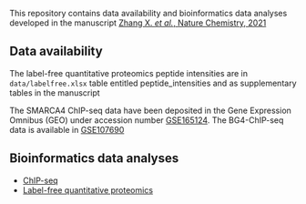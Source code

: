 This repository contains data availability and bioinformatics data analyses developed in the manuscript [Zhang X. *et al.*, Nature Chemistry, 2021](https://doi.org/10.1038/s41557-021-00736-9)
 
 
## Data availability

The label-free quantitative proteomics peptide intensities are in `data/labelfree.xlsx` table entitled peptide_intensities and as supplementary tables in the manuscript

The SMARCA4 ChIP-seq data have been deposited in the Gene Expression Omnibus (GEO) under accession number [GSE165124](https://www.ncbi.nlm.nih.gov/geo/query/acc.cgi?acc=GSE165124). The BG4-ChIP-seq data is available in [GSE107690](https://www.ncbi.nlm.nih.gov/geo/query/acc.cgi?acc=GSE107690)


## Bioinformatics data analyses

- [ChIP-seq](scripts/chipseq.md)
- [Label-free quantitative proteomics](scripts/proteomics.md)
